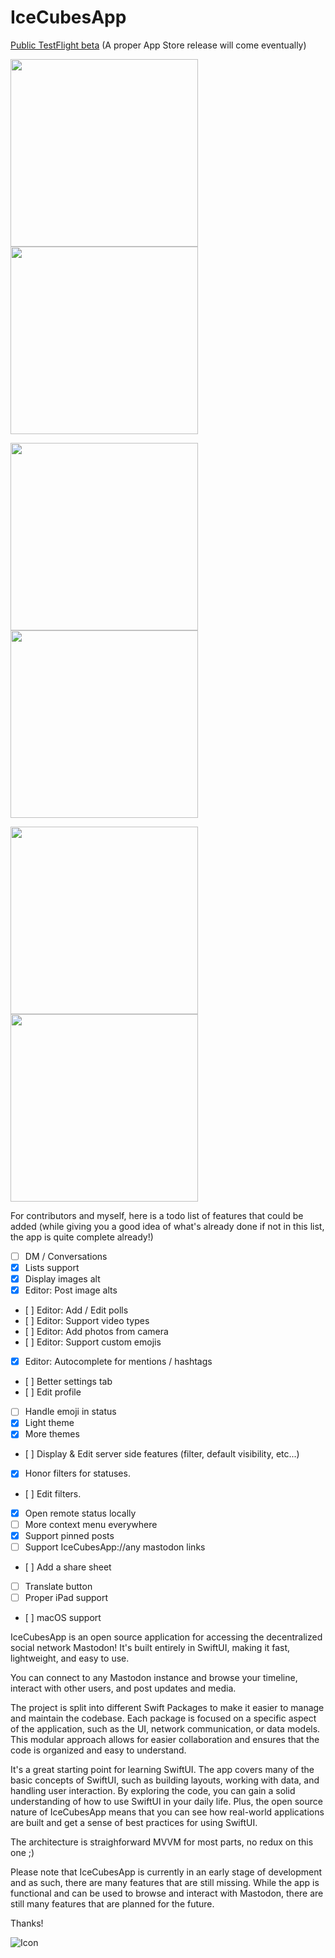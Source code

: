 # IceCubesApp

[Public TestFlight beta](https://testflight.apple.com/join/tqI3dK1u) (A proper App Store release will come eventually)

<p float="left">
    <img src="Images/image1.png" width="300" />
    <img src="Images/image2.png" width="300" />
</p>
<p float="left">
    <img src="Images/image3.png" width="300" />
    <img src="Images/image4.png" width="300" />
</p>
<p float="left">
    <img src="Images/image5.png" width="300" />
    <img src="Images/image6.png" width="300" />
</p>

For contributors and myself, here is a todo list of features that could be added (while giving you a good idea of what's already done if not in this list, the app is quite complete already!)

- [ ] DM / Conversations
- [X] Lists support
- [X] Display images alt
- [X] Editor: Post image alts
- [ ] Editor: Add / Edit polls
- [ ] Editor: Support video types
- [ ] Editor: Add photos from camera
- [ ] Editor: Support custom emojis
- [X] Editor: Autocomplete for mentions / hashtags
- [ ] Better settings tab
- [ ] Edit profile
- [ ] Handle emoji in status
- [X] Light theme
- [X] More themes
- [ ] Display & Edit server side features (filter, default visibility, etc...)
- [X] Honor filters for statuses.
- [ ] Edit filters.
- [X] Open remote status locally
- [ ] More context menu everywhere
- [X] Support pinned posts
- [ ] Support IceCubesApp://any mastodon links
- [ ] Add a share sheet
- [ ] Translate button
- [ ] Proper iPad support
- [ ] macOS support


IceCubesApp is an open source application for accessing the decentralized social network Mastodon! It's built entirely in SwiftUI, making it fast, lightweight, and easy to use.

You can connect to any Mastodon instance and browse your timeline, interact with other users, and post updates and media.

The project is split into different Swift Packages to make it easier to manage and maintain the codebase. Each package is focused on a specific aspect of the application, such as the UI, network communication, or data models. This modular approach allows for easier collaboration and ensures that the code is organized and easy to understand.

It's a great starting point for learning SwiftUI. The app covers many of the basic concepts of SwiftUI, such as building layouts, working with data, and handling user interaction. By exploring the code, you can gain a solid understanding of how to use SwiftUI in your daily life. Plus, the open source nature of IceCubesApp means that you can see how real-world applications are built and get a sense of best practices for using SwiftUI.

The architecture is straighforward MVVM for most parts, no redux on this one ;)

Please note that IceCubesApp is currently in an early stage of development and as such, there are many features that are still missing. While the app is functional and can be used to browse and interact with Mastodon, there are still many features that are planned for the future.

Thanks!

![Icon](IceCubesApp/Assets.xcassets/AppIcon.appiconset/icon.png?)
